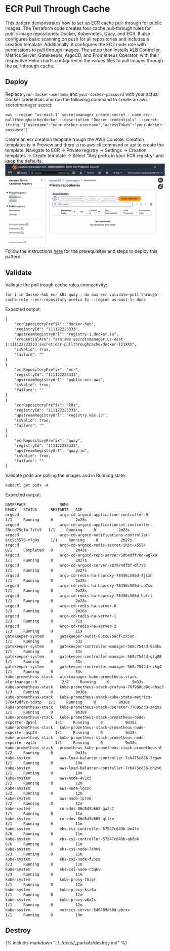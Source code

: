 # ECR Pull Through Cache

This pattern demonstrates how to set up ECR cache pull-through for public images. The Terraform code creates four cache pull-through rules for public image repositories: Docker, Kubernetes, Quay, and ECR. It also configures basic scanning on push for all repositories and includes a creation template. Additionally, it configures the EC2 node role with permissions to pull through images. The setup then installs ALB Controller, Metrics Server, Gatekeeper, ArgoCD, and Prometheus Operator, with their respective Helm charts configured in the values files to pull images through the pull-through cache.

## Deploy

Replace `your-docker-username` and `your-docker-password` with your actual Docker credentials and run the following command to create an aws secretmanager secret:
```
aws --region "us-east-1" secretsmanager create-secret --name ecr-pullthroughcache/docker --description "Docker credentials" --secret-string '{"username":"your-docker-username","accessToken":"your-docker-password"}'
```
Create an ecr creation template trough the AWS Console. Creation templates is in Preview and there is no aws cli command or api to create the template.
Navigate to ECR -> Private registry -> Settings -> Creation templates -> Create template ->
Select "Any prefix in your ECR registry" and keep the defaults.
![ecr-createtemplate](../../docs/images/ecr-template.gif)

Follow the instructions [here](https://aws-ia.github.io/terraform-aws-eks-blueprints/getting-started/#prerequisites) for the prerequisites and steps to deploy this pattern.

## Validate
Validate the pull trough cache rules connectivity:
```
for i in docker-hub ecr k8s quay ; do aws ecr validate-pull-through-cache-rule --ecr-repository-prefix $i --region us-east-1; done
```
Expected output:
```
{
    "ecrRepositoryPrefix": "docker-hub",
    "registryId": "111122223333",
    "upstreamRegistryUrl": "registry-1.docker.io",
    "credentialArn": "arn:aws:secretsmanager:us-east-1:111122223333:secret:ecr-pullthroughcache/docker-111XXX",
    "isValid": true,
    "failure": ""
}
{
    "ecrRepositoryPrefix": "ecr",
    "registryId": "111122223333",
    "upstreamRegistryUrl": "public.ecr.aws",
    "isValid": true,
    "failure": ""
}
{
    "ecrRepositoryPrefix": "k8s",
    "registryId": "111122223333",
    "upstreamRegistryUrl": "registry.k8s.io",
    "isValid": true,
    "failure": ""
}
{
    "ecrRepositoryPrefix": "quay",
    "registryId": "111122223333",
    "upstreamRegistryUrl": "quay.io",
    "isValid": true,
    "failure": ""
}
```
Validate pods are pulling the images and in Running state:
```
kubectl get pods -A
```
Expected output:
```
NAMESPACE               NAME                                                        READY   STATUS      RESTARTS   AGE
argocd                  argo-cd-argocd-application-controller-0                     1/1     Running     0          2m26s
argocd                  argo-cd-argocd-applicationset-controller-78ccd75cfb-7zfs5   1/1     Running     0          2m28s
argocd                  argo-cd-argocd-notifications-controller-8cc5c5578-r7g8s     1/1     Running     0          2m27s
argocd                  argo-cd-argocd-redis-secret-init-x55l4                      0/1     Completed   0          2m43s
argocd                  argo-cd-argocd-repo-server-5d64dff78d-wg7xm                 1/1     Running     0          2m27s
argocd                  argo-cd-argocd-server-7b7974dfbf-dl7z6                      1/1     Running     0          2m27s
argocd                  argo-cd-redis-ha-haproxy-78456c586d-4jxxh                   1/1     Running     0          2m28s
argocd                  argo-cd-redis-ha-haproxy-78456c586d-cp7sw                   1/1     Running     0          2m28s
argocd                  argo-cd-redis-ha-haproxy-78456c586d-hpfrl                   1/1     Running     0          2m28s
argocd                  argo-cd-redis-ha-server-0                                   3/3     Running     0          2m26s
argocd                  argo-cd-redis-ha-server-1                                   3/3     Running     0          71s
argocd                  argo-cd-redis-ha-server-2                                   1/3     Running     0          11s
gatekeeper-system       gatekeeper-audit-85cc8756cf-zx5xn                           1/1     Running     0          53s
gatekeeper-system       gatekeeper-controller-manager-568c7544d-6s5hw               1/1     Running     0          53s
gatekeeper-system       gatekeeper-controller-manager-568c7544d-gtq88               1/1     Running     0          53s
gatekeeper-system       gatekeeper-controller-manager-568c7544d-nz5g4               1/1     Running     0          53s
kube-prometheus-stack   alertmanager-kube-prometheus-stack-alertmanager-0           2/2     Running     0          9m33s
kube-prometheus-stack   kube-prometheus-stack-grafana-76f988cb8c-dbsc5              3/3     Running     0          9m38s
kube-prometheus-stack   kube-prometheus-stack-kube-state-metrics-57c4f8df9c-td9tp   1/1     Running     0          9m38s
kube-prometheus-stack   kube-prometheus-stack-operator-77695dc8-z4qm2               1/1     Running     0          9m38s
kube-prometheus-stack   kube-prometheus-stack-prometheus-node-exporter-dp9nl        1/1     Running     0          9m38s
kube-prometheus-stack   kube-prometheus-stack-prometheus-node-exporter-gsp24        1/1     Running     0          9m38s
kube-prometheus-stack   kube-prometheus-stack-prometheus-node-exporter-vgl4r        1/1     Running     0          9m38s
kube-prometheus-stack   prometheus-kube-prometheus-stack-prometheus-0               2/2     Running     0          9m33s
kube-system             aws-load-balancer-controller-7cb475c856-7rgwm               1/1     Running     0          10m
kube-system             aws-load-balancer-controller-7cb475c856-qh2v6               1/1     Running     0          10m
kube-system             aws-node-4v2c5                                              2/2     Running     0          12m
kube-system             aws-node-lgcsc                                              2/2     Running     0          12m
kube-system             aws-node-lprv6                                              2/2     Running     0          12m
kube-system             coredns-86d5d9b668-gw2c7                                    1/1     Running     0          11m
kube-system             coredns-86d5d9b668-qtfxm                                    1/1     Running     0          11m
kube-system             ebs-csi-controller-57547c649b-bm4lv                         6/6     Running     0          11m
kube-system             ebs-csi-controller-57547c649b-q68b6                         6/6     Running     0          11m
kube-system             ebs-csi-node-7shn9                                          3/3     Running     0          11m
kube-system             ebs-csi-node-f25zz                                          3/3     Running     0          11m
kube-system             ebs-csi-node-rdq6v                                          3/3     Running     0          11m
kube-system             kube-proxy-7mzgr                                            1/1     Running     0          12m
kube-system             kube-proxy-ksz6w                                            1/1     Running     0          12m
kube-system             kube-proxy-w6x2s                                            1/1     Running     0          12m
kube-system             metrics-server-5d6489d58d-pbrxv                             1/1     Running     0          10m
```

## Destroy
{%
   include-markdown "../../docs/_partials/destroy.md"
%}
